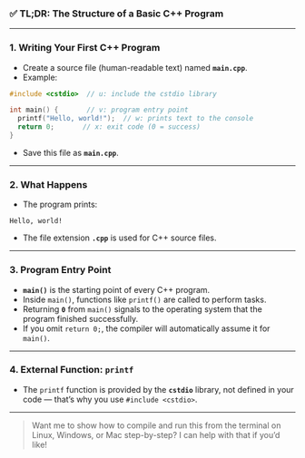 ### ✅ **TL;DR: The Structure of a Basic C++ Program**

---

### **1. Writing Your First C++ Program**
- Create a source file (human-readable text) named **`main.cpp`**.
- Example:
```cpp
#include <cstdio>  // u: include the cstdio library

int main() {       // v: program entry point
  printf("Hello, world!");  // w: prints text to the console
  return 0;       // x: exit code (0 = success)
}
```
- Save this file as **`main.cpp`**.

---

### **2. What Happens**
- The program prints:
```
Hello, world!
```
- The file extension **`.cpp`** is used for C++ source files.

---

### **3. Program Entry Point**
- **`main()`** is the starting point of every C++ program.  
- Inside `main()`, functions like `printf()` are called to perform tasks.  
- Returning **`0`** from `main()` signals to the operating system that the program finished successfully.  
- If you omit `return 0;`, the compiler will automatically assume it for `main()`.

---

### **4. External Function: `printf`**
- The `printf` function is provided by the **`cstdio`** library, not defined in your code — that’s why you use `#include <cstdio>`.

---

> Want me to show how to compile and run this from the terminal on Linux, Windows, or Mac step-by-step? I can help with that if you’d like!